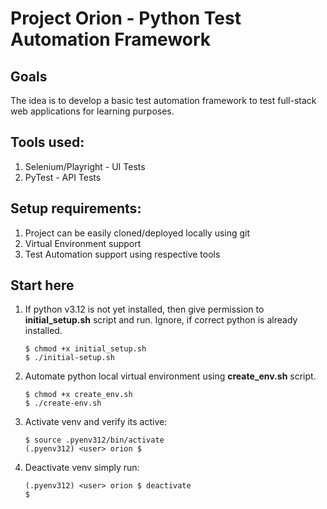 # Project Orion - Python Test Automation Framework

## Goals
The idea is to develop a basic test automation framework to test full-stack web applications for learning purposes.

## Tools used: 
1. Selenium/Playright - UI Tests
2. PyTest - API Tests

## Setup requirements:
1. Project can be easily cloned/deployed locally using git
2. Virtual Environment support
3. Test Automation support using respective tools

## Start here
1. If python v3.12 is not yet installed, then give permission to **initial_setup.sh** script and run.
   Ignore, if correct python is already installed.
   ```
   $ chmod +x initial_setup.sh
   $ ./initial-setup.sh
   ```
2. Automate python local virtual environment using **create_env.sh** script.
   ```
   $ chmod +x create_env.sh
   $ ./create-env.sh
   ```
3. Activate venv and verify its active:
   ```
   $ source .pyenv312/bin/activate
   (.pyenv312) <user> orion $
   ```
4. Deactivate venv simply run:
   ```
   (.pyenv312) <user> orion $ deactivate
   $ 
   ```

